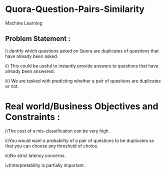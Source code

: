 # Quora-Question-Pairs-Similarity
Machine Learning 

## Problem Statement :

i) dentify which questions asked on Quora are duplicates of questions that have already been asked.

ii) This could be useful to instantly provide answers to questions that have already been answered.

iii) We are tasked with predicting whether a pair of questions are duplicates or not.

# Real world/Business Objectives and Constraints : 

i)The cost of a mis-classification can be very high.

ii)You would want a probability of a pair of questions to be duplicates so that you can choose any threshold of choice.

iii)No strict latency concerns.

iv)Interpretability is partially important.

